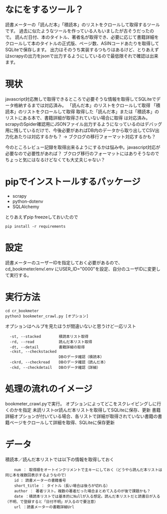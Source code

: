# なにをするツール？
読書メーターの「読んだ本」「積読本」のリストをクロールして取得するツールです。
過去に似たようなツールを作っている人もいましたが古そうだったので。
読んだ日付、本のタイトル、著者名が取得でき、必要に応じて書籍詳細をクロールして本のタイトルの正式版、ページ数、ASINコードあたりを取得してSQLiteで保存します。
出力はそのうち実装するつもりはあるけど、とりあえずはscrapyの出力をjsonで出力するようにしているので最低限それで確認は出来ます。

# 現状
javascript対応無しで取得できるところで必要そうな情報を取得してSQLiteでデータ格納するまでは対応済み。
「読んだ本」のリストをクロールして取得
「積読本」のリストをクロールして取得
取得した「読んだ本」または「積読本」のリストにある本で、書籍詳細が取得されていない場合に取得
は対応済み。
scrapyのSpider確認用にJSONファイル出力するようになっているのはデバッグ用に残しているだけで、今後必要があればDB内のデータから取り出してCSV出力化あたりは対応するかも？
→ ブクログの移行フォーマット対応するかも？

今のところレビュー記録を取得出来るようにするかは悩み中。javascript対応が必要なので必要性があれば？
ブクログ移行のフォーマットにはありそうなのでちょっと気にはなるけどなくても大丈夫じゃない？

# pipでインストールするパッケージ
- scrapy
- python-dotenv
- SQLAlchemy
  
とりあえずpip freezeしておいたので

```
pip install -r requirements
```

# 設定
読書メーターのユーザーIDを指定しておく必要があるので、cd_bookmeter/env/.env にUSER_ID="0000"を設定、自分のユーザIDに変更して実行する。

# 実行方法
```
cd cr_bookmeter
python3 bookmeter_crawl.py [オプション]
```
オプションはヘルプを見たほうが間違いないと思うけど一応リスト
```
  -st, --stacked        積読本リスト取得
  -rd, --read           読んだ本リスト取得
  -dt, --detail         書籍詳細の取得
  -ckst, --checkstacked
                        DBのデータ確認（積読本）
  -ckrd, --checkread    DBのデータ確認（読んだ本）
  -ckd, --checkdetail   DBのデータ確認（詳細）
```


# 処理の流れのイメージ
bookmeter_crawl.pyで実行。 オプションによってどこをスクレイピングしに行くのかを指定
未読リストor読んだ本リストを取得してSQLiteに保存、更新
書籍詳細オプションが付いている場合、各リストで詳細が取得されていない書籍の書籍ページをクロールして詳細を取得、SQLiteに保存更新

# データ
積読本／読んだ本リストでは以下の情報を取得しておく
```
    num ： 取得順をオートインクリメントで主キーにしておく（どうやら読んだ本リストは同じ本を複数回表示するようなので）
    id : 読書メーターの書籍番号
    short_title ： タイトル（長い場合は後ろが切れる）
    author ： 著者リスト。複数の著者だった場合まとめて入るのが後で課題かも？
    date ：積読本リストでは基本的にNullが入る想定。読んだ本リストだと読書日が入る（不明、で登録すると「日付不明」が入るので要注意）
    url ：読書メーターの書籍詳細Url
```